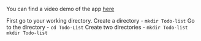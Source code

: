 You can find a video demo of the app [here](https://youtu.be/sLq3JcO_iHU)

First go to your working directory.
Create a directory - `mkdir Todo-list`
Go to the directory - `cd Todo-List`
Create two directories - `mkdir Todo-list` `mkdir Todo-list`
